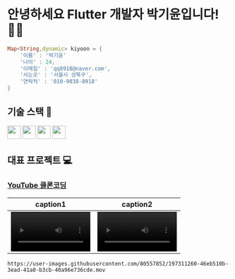 # 안녕하세요 Flutter 개발자 박기윤입니다! 🙌🏼

```dart
Map<String,dynamic> kiyoon = {
    '이름' : '박기윤'
    '나이' : 24,
    '이메일' : 'qq8918@naver.com',
    '사는곳' : '서울시 성북구',
    '연락처' : '010-9038-8918'
}
```

## 기술 스택 📕
<span>
<img style src="https://img.shields.io/badge/Flutter-02569B?style=flat-square&logo=flutter&logoColor=white" height = 30 /> 
<img src="https://img.shields.io/badge/Dart-0175C2?style=flat-square&logo=dart&logoColor=white" height = '30'/>
<img src="https://img.shields.io/badge/Firebase-FFCA28?style=flat-square&logo=firebase&logoColor=black" height = '30'/>
<img src="https://img.shields.io/badge/javascript-F7DF1E?style=flat-square&logo=javascript&logoColor=black" height = '30'/>
</span>



## 대표 프로젝트 💻

### <a href="https://github.com/kiyounpark/clone_youtube">YouTube 클론코딩</a>

caption1 | caption2
:-: | :-:
<video  src='https://user-images.githubusercontent.com/80557852/197308711-dce9c508-ce76-4d63-8048-8fc1c499c15c.mov' width=180/> | <video src='https://user-images.githubusercontent.com/80557852/197308755-91aeaa17-3459-4005-b395-368008092da6.mov' width=180>

    https://user-images.githubusercontent.com/80557852/197311260-46eb510b-3ead-41a0-b3cb-40a96e736cde.mov



